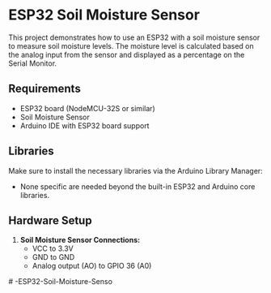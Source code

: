 # ESP32 Soil Moisture Sensor

This project demonstrates how to use an ESP32 with a soil moisture sensor to measure soil moisture levels. The moisture level is calculated based on the analog input from the sensor and displayed as a percentage on the Serial Monitor.

## Requirements

- ESP32 board (NodeMCU-32S or similar)
- Soil Moisture Sensor
- Arduino IDE with ESP32 board support

## Libraries

Make sure to install the necessary libraries via the Arduino Library Manager:
- None specific are needed beyond the built-in ESP32 and Arduino core libraries.

## Hardware Setup

1. **Soil Moisture Sensor Connections:**
   - VCC to 3.3V
   - GND to GND
   - Analog output (AO) to GPIO 36 (A0)

#   - E S P 3 2 - S o i l - M o i s t u r e - S e n s o  
 